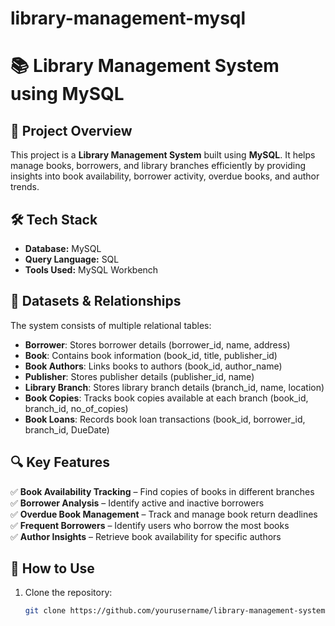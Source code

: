 # library-management-mysql
# 📚 Library Management System using MySQL  

## 📖 Project Overview  
This project is a **Library Management System** built using **MySQL**. It helps manage books, borrowers, and library branches efficiently by providing insights into book availability, borrower activity, overdue books, and author trends.  

## 🛠️ Tech Stack  
- **Database:** MySQL  
- **Query Language:** SQL  
- **Tools Used:** MySQL Workbench  

## 📂 Datasets & Relationships  
The system consists of multiple relational tables:  

- **Borrower**: Stores borrower details (borrower_id, name, address)  
- **Book**: Contains book information (book_id, title, publisher_id)  
- **Book Authors**: Links books to authors (book_id, author_name)  
- **Publisher**: Stores publisher details (publisher_id, name)  
- **Library Branch**: Stores library branch details (branch_id, name, location)  
- **Book Copies**: Tracks book copies available at each branch (book_id, branch_id, no_of_copies)  
- **Book Loans**: Records book loan transactions (book_id, borrower_id, branch_id, DueDate)  

## 🔍 Key Features  
✅ **Book Availability Tracking** – Find copies of books in different branches  
✅ **Borrower Analysis** – Identify active and inactive borrowers  
✅ **Overdue Book Management** – Track and manage book return deadlines  
✅ **Frequent Borrowers** – Identify users who borrow the most books  
✅ **Author Insights** – Retrieve book availability for specific authors  

## 🚀 How to Use  
1. Clone the repository:  
   ```bash
   git clone https://github.com/yourusername/library-management-system.git
